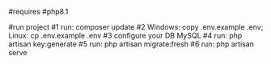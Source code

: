 #requires 
    #php8.1

#run project
    #1 run: composer update
    #2 Windows: copy .env.example .env; Linux: cp .env.example .env
    #3 configure your DB MySQL
    #4 run: php artisan key:generate 
    #5 run: php artisan migrate:fresh 
    #6 run: php artisan serve 